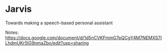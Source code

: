 # Jarvis
Towards making a speech-based personal assistant 

Notes:
https://docs.google.com/document/d/1d5nCVKFmmG7pQCgY4M7NEMXS7ILhdmUKr5IG9nmaZbo/edit?usp=sharing

